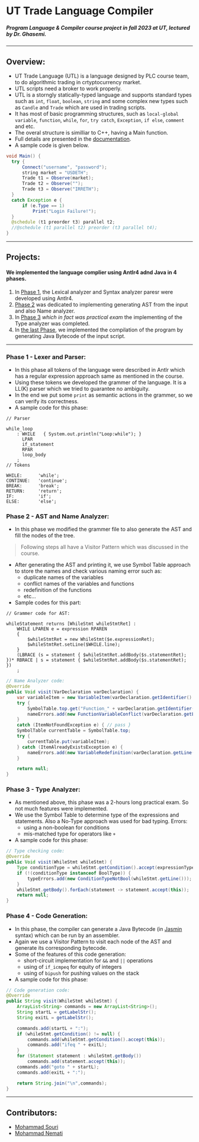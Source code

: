 # UT Trade Language Compiler
##### Program Language & Compiler course project in fall 2023 at UT, lectured by Dr. Ghasemi.

---
## Overview:
 - UT Trade Language (UTL) is a language designed by PLC course team, to do algorithmic trading in crtyptocurrency market. 
 - UTL scripts need a broker to work properly. 
 - UTL is a storngly statically-typed language and supports standard types such as `int`, `float`, `boolean`, `string` and some complex new types such as `Candle` and `Trade` which are used in trading scripts.
 - It has most of basic programming structures, such as `local-global variable`, `function`, `while`, `for`, `try catch`, `Exception`, `if else`, `comment` and etc.
 - The overal structure is similliar to C++, having a Main function.
 - Full details are presented in the [documentation](https://github.com/mmd-nemati/Compiler-F02-Projects/blob/main/UTL-Documentation/UT%20Trading%20Language%20Documentation.pdf).
 - A sample code is given below.
  ``` java 
void Main() {
    try {
        Connect("username", "password");
        string market = "USDETH";
        Trade t1 = Observe(market);
        Trade t2 = Observe("");
        Trade t3 = Observe("IRRETH");
    }
    catch Exception e {
        if (e.Type == 1)
            Print("Login Failure!");
    }
    @schedule (t1 preorder t3) parallel t2;
    //@schedule (t1 parallel t2) preorder (t3 parallel t4);
 }
```
---
## Projects:

  <summary> <h4> We implemented the language complier using Antlr4 adnd Java in 4 phases.</h3></summary>

1. In [Phase 1](#phase-1---lexer-and-parser), the Lexical analyzer and Syntax analyzer paresr were developed using Antlr4.
2. [Phase 2](#phase-2---ast-and-name-analyzer) was dedicated to implementing generating AST from the input and also Name analyzer.
3. In [Phase 3](#phase-3---type-analyzer) *which in fact was practical exam* the implementing of the Type analyzer was completed.
4.  In [the last Phase](#phase-4---code-generation), we implemented the compilation of the program by generating Java Bytecode of the input script.


---
### Phase 1 - Lexer and Parser:
- In this phase all tokens of the language were described in Antlr which has a regular expression approach same as mentioned in the course. 
- Using these tokens we developed the grammer of the language. It is a LL(K) parser which we tried to guarantee no ambiguity.
- In the end we put some ```print``` as semantic actions in the grammer, so we can verify its correctness.
- A sample code for this phase:
```Antlr
// Parser

while_loop
    : WHILE   { System.out.println("Loop:while"); }
      LPAR
      if_statement
      RPAR
      loop_body
    ;
// Tokens

WHILE:      'while';
CONTINUE:   'continue';
BREAK:      'break';
RETURN:     'return';
IF:         'if';
ELSE:       'else';
```
### Phase 2 - AST and Name Analyzer:
- In this phase we modified the grammer file to also generate the AST and fill the nodes of the tree.
> Following steps all have a Visitor Pattern which was discussed in the course.
- After generating the AST and printing it, we use Symbol Table approach to store the names and check various naming error such as:
  - duplicate names of the variables
  - conflict names of the variables and functions
  - redefinition of the functions
  - etc...
- Sample codes for this part:
``` Antlr
// Grammer code for AST:

whileStatement returns [WhileStmt whileStmtRet] :
    WHILE LPAREN e = expression RPAREN
    {
        $whileStmtRet = new WhileStmt($e.expressionRet);
        $whileStmtRet.setLine($WHILE.line);
    }
    (LBRACE (s = statement { $whileStmtRet.addBody($s.statementRet); })* RBRACE | s = statement { $whileStmtRet.addBody($s.statementRet); })
    ;
```
``` Java
// Name Analyzer code:
@Override
public Void visit(VarDeclaration varDeclaration) {
    var variableItem = new VariableItem(varDeclaration.getIdentifier().getName(), varDeclaration.getType());
    try {
        SymbolTable.top.get("Function_" + varDeclaration.getIdentifier().getName());
        nameErrors.add(new FunctionVariableConflict(varDeclaration.getLine(), varDeclaration.getIdentifier().getName()));
    }
    catch (ItemNotFoundException e) { // pass }
    SymbolTable currentTable = SymbolTable.top;
    try {
        currentTable.put(variableItem);
    } catch (ItemAlreadyExistsException e) {
        nameErrors.add(new VariableRedefinition(varDeclaration.getLine(), varDeclaration.getIdentifier().getName()));
    }

    return null;
}
```
### Phase 3 - Type Analyzer:
- As mentioned above, this phase was a 2-hours long practical exam. So not much features were implemented.
- We use the Symbol Table to determine type of the expressions and statements. Also a No-Type approach was used for bad typing. Errors:
  - using a non-boolean for conditions
  - mis-matched type for operators like `+`
- A sample code for this phase:
``` Java
// Type checking code:
@Override
public Void visit(WhileStmt whileStmt) {
    Type conditionType = whileStmt.getCondition().accept(expressionTypeChecker);
    if (!(conditionType instanceof BoolType)) {
        typeErrors.add(new ConditionTypeNotBool(whileStmt.getLine()));
    }
    whileStmt.getBody().forEach(statement -> statement.accept(this));
    return null;
}
```
### Phase 4 - Code Generation:
- In this phase, the compiler can generate a Java Bytecode (in [Jasmin](https://jasmin.sourceforge.net/) syntax) which can be run by an assembler.
- Again we use a Visitor Pattern to visit each node of the AST and generate its corresponding bytecode.
- Some of the features of this code generation:
  - short-circuit implementation for ```&&``` and ```||``` operations
  - using of ```if_icmpeq``` for equity of integers
  - using of ```bipush``` for pushing values on the stack 
- A sample code for this phase:
``` Java
// Code generation code:
@Override
public String visit(WhileStmt whileStmt) {
    ArrayList<String> commands = new ArrayList<String>();
    String startL = getLabelStr();
    String exitL = getLabelStr();

    commands.add(startL + ":");
    if (whileStmt.getCondition() != null) {
        commands.add(whileStmt.getCondition().accept(this));
        commands.add("ifeq " + exitL);
    }
    for (Statement statement : whileStmt.getBody())
        commands.add(statement.accept(this));
    commands.add("goto " + startL);
    commands.add(exitL + ":");

    return String.join("\n",commands);
}
```
---
## Contributors:

- [Mohammad Souri](https://github.com/MMDSour)
- [Mohammad Nemati](https://github.com/mmd-nemati)
